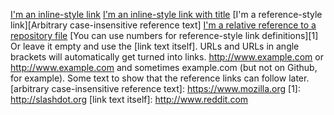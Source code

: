 [I'm an inline-style link](https://www.google.com) [I'm an inline-style link with title](https://www.google.com "Google's Homepage") [I'm a reference-style link][Arbitrary case-insensitive reference text] [I'm a relative reference to a repository file](../blob/master/LICENSE) [You can use numbers for reference-style link definitions][1] Or leave it empty and use the [link text itself]. URLs and URLs in angle brackets will automatically get turned into links. http://www.example.com or <http://www.example.com> and sometimes example.com (but not on Github, for example). Some text to show that the reference links can follow later. [arbitrary case-insensitive reference text]: https://www.mozilla.org 
[1]: http://slashdot.org 
[link text itself]: http://www.reddit.com
